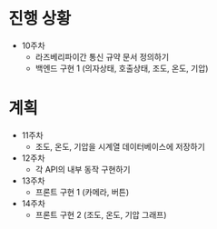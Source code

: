 # 진행 상황
- 10주차
	- 라즈베리파이간 통신 규약 문서 정의하기
	- 백엔드 구현 1 (의자상태, 호출상태, 조도, 온도, 기압)

# 계획
- 11주차 
	- 조도, 온도, 기압을 시계열 데이터베이스에 저장하기
- 12주차 
	- 각 API의 내부 동작 구현하기
- 13주차
	- 프론트 구현 1 (카메라, 버튼)
- 14주차 
	- 프론트 구현 2 (조도, 온도, 기압 그래프)
